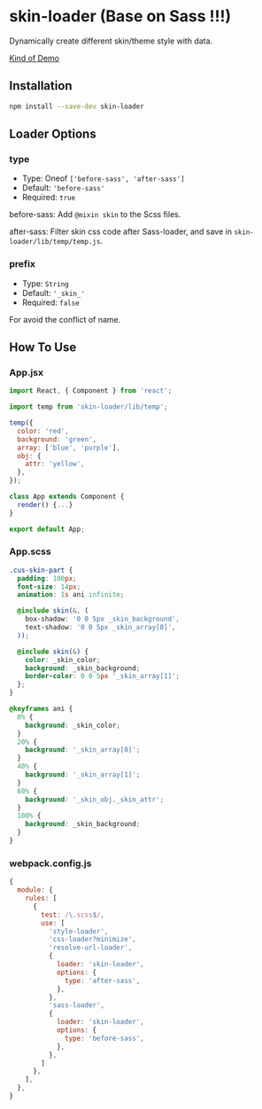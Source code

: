 # skin-loader (Base on Sass !!!)
Dynamically create different skin/theme style with data.

[Kind of Demo](https://codepen.io/xiaoshuang/pen/dJmvPp)

## Installation

```sh
npm install --save-dev skin-loader
```

## Loader Options

### type

* Type: Oneof `['before-sass', 'after-sass']`
* Default: `'before-sass'`
* Required: `true`

before-sass: Add `@mixin skin` to the Scss files.

after-sass: Filter skin css code after Sass-loader, and save in `skin-loader/lib/temp/temp.js`.

### prefix

* Type: `String`
* Default: `'_skin_'`
* Required: `false`

For avoid the conflict of name.

## How To Use

### App.jsx

```jsx
import React, { Component } from 'react';

import temp from 'skin-loader/lib/temp';

temp({
  color: 'red',
  background: 'green',
  array: ['blue', 'purple'],
  obj: {
    attr: 'yellow',
  },
});

class App extends Component {
  render() {...}
}

export default App;
```

### App.scss

```scss
.cus-skin-part {
  padding: 100px;
  font-size: 14px;
  animation: 1s ani infinite;

  @include skin(&, (
    box-shadow: '0 0 5px _skin_background',
    text-shadow: '0 0 5px _skin_array[0]',
  ));

  @include skin(&) {
    color: _skin_color;
    background: _skin_background;
    border-color: 0 0 5px '_skin_array[1]';
  };
}

@keyframes ani {
  0% {
    background: _skin_color;
  }
  20% {
    background: '_skin_array[0]';
  }
  40% {
    background: '_skin_array[1]';
  }
  60% {
    background: '_skin_obj._skin_attr';
  }
  100% {
    background: _skin_background;
  }
}
```

### webpack.config.js

```js
{
  module: {
    rules: [
      {
        test: /\.scss$/,
        use: [
          'style-loader',
          'css-loader?minimize',
          'resolve-url-loader',
          {
            loader: 'skin-loader',
            options: {
              type: 'after-sass',
            },
          },
          'sass-loader',
          {
            loader: 'skin-loader',
            options: {
              type: 'before-sass',
            },
          },
        ]
      },
    ],
  },
}
```